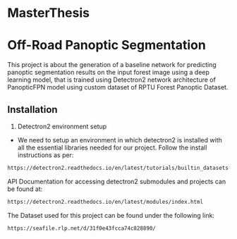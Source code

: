 # MasterThesis

# Off-Road Panoptic Segmentation 
This project is about the generation of a baseline network for predicting panoptic segmentation results on the input forest image using a deep learning model, that is trained using Detectron2 network architecture of PanopticFPN model using custom dataset of RPTU Forest Panoptic Dataset.



## Installation
1. Detectron2 environment setup
     
* We need to setup an environment in which detectron2 is installed with all the essential libraries needed for our project. Follow the install instructions as per: 


```bash
https://detectron2.readthedocs.io/en/latest/tutorials/builtin_datasets.html
```

API Documentation for accessing detectron2 submodules and projects can be found at:

```bash
https://detectron2.readthedocs.io/en/latest/modules/index.html
```

The Dataset used for this project can be found under the following link:

```bash
https://seafile.rlp.net/d/31f0e43fcca74c828890/
```
